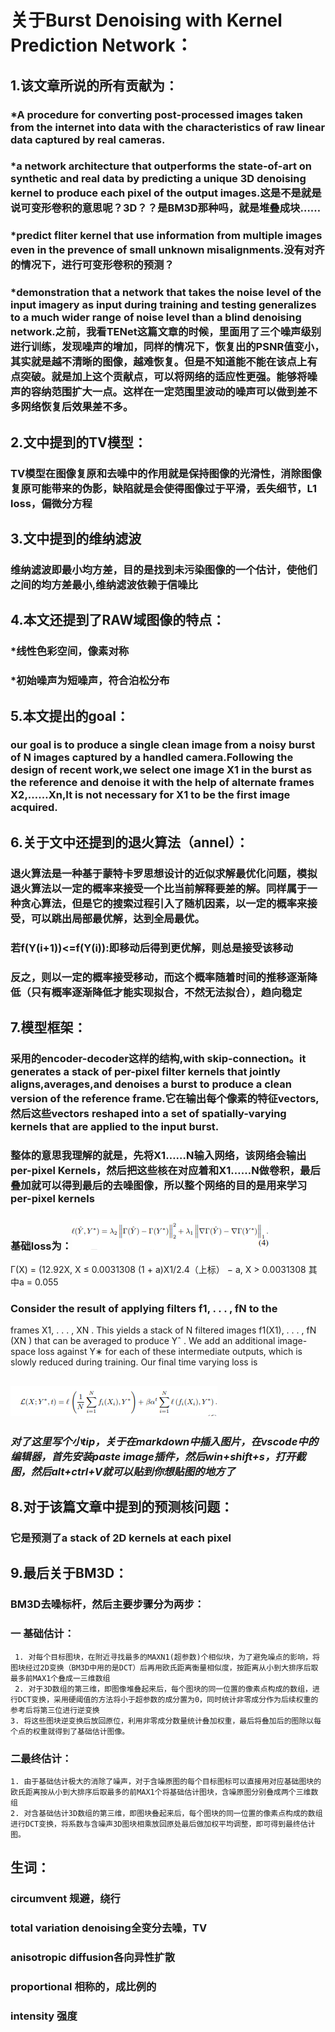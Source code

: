 # **关于Burst Denoising with Kernel Prediction Network：**

## 1.该文章所说的所有贡献为：
### *A procedure for converting post-processed images taken from the internet into data with the characteristics of raw linear data captured by real cameras.
### *a network architecture that outperforms the state-of-art on synthetic and real data by predicting a unique 3D denoising kernel to produce each pixel of the output images.这是不是就是说可变形卷积的意思呢？3D？？是BM3D那种吗，就是堆叠成块……
### *predict fliter kernel that use information from multiple images even in the prevence of small unknown misalignments.没有对齐的情况下，进行可变形卷积的预测？
### *demonstration that a network that takes the noise level of the input imagery as input during training and testing generalizes to a much wider range of noise level than a blind denoising network.之前，我看TENet这篇文章的时候，里面用了三个噪声级别进行训练，发现噪声的增加，同样的情况下，恢复出的PSNR值变小，其实就是越不清晰的图像，越难恢复。但是不知道能不能在该点上有点突破。就是加上这个贡献点，可以将网络的适应性更强。能够将噪声的容纳范围扩大一点。这样在一定范围里波动的噪声可以做到差不多网络恢复后效果差不多。

## 2.文中提到的TV模型：
### TV模型在图像复原和去噪中的作用就是保持图像的光滑性，消除图像复原可能带来的伪影，缺陷就是会使得图像过于平滑，丢失细节，L1 loss，偏微分方程

## 3.文中提到的维纳滤波
### 维纳滤波即最小均方差，目的是找到未污染图像的一个估计，使他们之间的均方差最小,维纳滤波依赖于信噪比
     
## 4.本文还提到了RAW域图像的特点：
### *线性色彩空间，像素对称
### *初始噪声为短噪声，符合泊松分布

## 5.本文提出的goal：
### our goal is to produce a single clean image from a noisy burst of N images captured by a handled camera.Following the design of recent work,we select one image X1 in the burst as the reference and denoise it with the help of alternate frames X2,……Xn,It is not necessary for X1 to be the first image acquired.

## 6.关于文中还提到的退火算法（annel）：
### 退火算法是一种基于蒙特卡罗思想设计的近似求解最优化问题，模拟退火算法以一定的概率来接受一个比当前解释要差的解。同样属于一种贪心算法，但是它的搜索过程引入了随机因素，以一定的概率来接受，可以跳出局部最优解，达到全局最优。
### 若f(Y(i+1))<=f(Y(i)):即移动后得到更优解，则总是接受该移动
### 反之，则以一定的概率接受移动，而这个概率随着时间的推移逐渐降低（只有概率逐渐降低才能实现拟合，不然无法拟合），趋向稳定

## 7.模型框架：
### 采用的encoder-decoder这样的结构,with skip-connection。it generates a stack of per-pixel filter kernels that jointly aligns,averages,and denoises a burst to produce a clean version of the reference frame.它在输出每个像素的特征vectors,然后这些vectors reshaped into a set of spatially-varying kernels that are applied to the input burst.
### 整体的意思我理解的就是，先将X1……N输入网络，该网络会输出per-pixel Kernels，然后把这些核在对应着和X1……N做卷积，最后叠加就可以得到最后的去噪图像，所以整个网络的目的是用来学习per-pixel kernels
### 基础loss为：![](2019-12-05-16-25-34.png) 
Γ(X) = (12.92X, X ≤ 0.0031308 
(1 + a)X1/2.4（上标） − a, X > 0.0031308
其中a = 0.055

### Consider the result of applying filters f1, . . . , fN to the
frames X1, . . . , XN . This yields a stack of N filtered images f1(X1), . . . , fN (XN ) that can be averaged to produce
Yˆ . We add an additional image-space loss against Y∗ for each of these intermediate outputs, which is slowly reduced during training. Our final time varying loss is
## ![](2019-12-05-16-20-39.png)
### *对了这里写个小tip，关于在markdown中插入图片，在vscode中的编辑器，首先安装paste image插件，然后win+shift+s，打开截图，然后alt+ctrl+V就可以贴到你想贴图的地方了*


## 8.对于该篇文章中提到的预测核问题：
### 它是预测了a stack of 2D kernels at each pixel

## 9.最后关于BM3D：
### BM3D去噪标杆，然后主要步骤分为两步：
### 一 基础估计：
     1. 对每个目标图块，在附近寻找最多的MAXN1(超参数)个相似块，为了避免噪点的影响，将图块经过2D变换（BM3D中用的是DCT）后再用欧氏距离衡量相似度，按距离从小到大排序后取最多前MAX1个叠成一三维数组
     2. 对于3D数组的第三维，即图像堆叠起来后，每个图块的同一位置的像素点构成的数组，进行DCT变换，采用硬阈值的方法将小于超参数的成分置为0，同时统计非零成分作为后续权重的参考后将第三位进行逆变换
    3. 将这些图块逆变换后放回原位，利用非零成分数量统计叠加权重，最后将叠加后的图除以每个点的权重就得到了基础估计图像。
### 二最终估计：
    1. 由于基础估计极大的消除了噪声，对于含噪原图的每个目标图标可以直接用对应基础图块的欧氏距离按从小到大排序后取最多的前MAX1个将基础估计图块，含噪原图分别叠成两个三维数组
    2. 对含基础估计3D数组的第三维，即图块叠起来后，每个图块的同一位置的像素点构成的数组进行DCT变换，将系数与含噪声3D图块相乘放回原处最后做加权平均调整，即可得到最终估计图。

## 生词：
### circumvent 规避，绕行
### total variation denoising全变分去噪，TV
### anisotropic diffusion各向异性扩散
### proportional 相称的，成比例的
### intensity 强度

